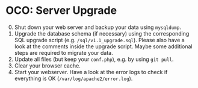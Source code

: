 # OCO: Server Upgrade
0. Shut down your web server and backup your data using `mysqldump`.
1. Upgrade the database schema (if necessary) using the corresponding SQL upgrade script (e.g. `/sql/v1.1_upgrade.sql`).
   Please also have a look at the comments inside the upgrade script. Maybe some additional steps are required to migrate your data.
2. Update all files (but keep your `conf.php`), e.g. by using `git pull`.
3. Clear your browser cache.
4. Start your webserver. Have a look at the error logs to check if everything is OK (`/var/log/apache2/error.log`).
